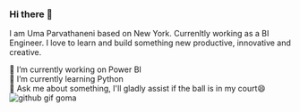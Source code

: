 ### Hi there 👋
I am Uma Parvathaneni based on New York. Currenltly working as a BI Engineer. I love to learn and build something new productive, innovative and creative.

 🔭 I’m currently working on Power BI  <br/>
 🌱 I’m currently learning Python <br/>
 💬 Ask me about something, I'll gladly assist if the ball is in my court😄<br/>![github gif goma](https://user-images.githubusercontent.com/83037537/154869452-2835bc37-ad2d-4bf5-8368-b909b38a7c29.gif)

                                                                                                                   


<!--
**Uparvathaneni/Uparvathaneni** is a ✨ _special_ ✨ repository because its `README.md` (this file) appears on your GitHub profile.

Here are some ideas to get you started:

- 🔭 I’m currently working on ...
- 🌱 I’m currently learning ...
- 👯 I’m looking to collaborate on ...
- 🤔 I’m looking for help with ...
- 💬 Ask me about ...
- 📫 How to reach me: ...
- 😄 Pronouns: ...
- ⚡ Fun fact: ...
-->
